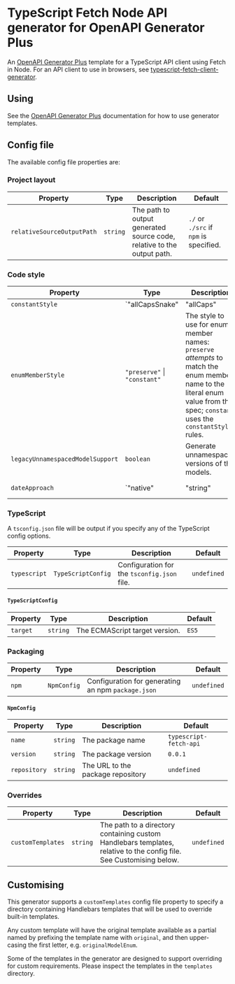 # TypeScript Fetch Node API generator for OpenAPI Generator Plus

An [OpenAPI Generator Plus](https://github.com/karlvr/openapi-generator-plus) template for a TypeScript API client using Fetch in Node.
For an API client to use in browsers, see [typescript-fetch-client-generator](https://github.com/karlvr/openapi-generator-plus-generators/tree/master/packages/typescript-fetch-client).

## Using

See the [OpenAPI Generator Plus](https://github.com/karlvr/openapi-generator-plus) documentation for how to use
generator templates.

## Config file

The available config file properties are:

### Project layout

|Property|Type|Description|Default|
|--------|----|-----------|-------|
|`relativeSourceOutputPath`|`string`|The path to output generated source code, relative to the output path.|`./` or `./src` if `npm` is specified.|

### Code style

|Property|Type|Description|Default|
|--------|----|-----------|-------|
|`constantStyle`|`"allCapsSnake"|"allCaps"|"camelCase"|"pascalCase"`|The style to use for constant naming.|`"pascalCase"`|
|`enumMemberStyle`|`"preserve"` \| `"constant"`|The style to use for enum member names: `preserve` _attempts_ to match the enum member name to the literal enum value from the spec; `constant` uses the `constantStyle` rules.|`"constant"`|
|`legacyUnnamespacedModelSupport`|`boolean`|Generate unnamespaced versions of the models.|`false`|
|`dateApproach`|`"native"|"string"|"blind-date"`|Whether to use `string` for date and time and `Date` for date-time, or just `string`, or whether to use [blind-date](https://npmjs.com/blind-date) for dates and times.|`native`|

### TypeScript

A `tsconfig.json` file will be output if you specify any of the TypeScript config options.

|Property|Type|Description|Default|
|--------|----|-----------|-------|
|`typescript`|`TypeScriptConfig`|Configuration for the `tsconfig.json` file.|`undefined`|

#### `TypeScriptConfig`

|Property|Type|Description|Default|
|--------|----|-----------|-------|
|`target`|`string`|The ECMAScript target version.|`ES5`|

### Packaging

|Property|Type|Description|Default|
|--------|----|-----------|-------|
|`npm`|`NpmConfig`|Configuration for generating an npm `package.json`|`undefined`|

#### `NpmConfig`

|Property|Type|Description|Default|
|--------|----|-----------|-------|
|`name`|`string`|The package name|`typescript-fetch-api`|
|`version`|`string`|The package version|`0.0.1`|
|`repository`|`string`|The URL to the package repository|`undefined`|

### Overrides

|Property|Type|Description|Default|
|--------|----|-----------|-------|
|`customTemplates`|`string`|The path to a directory containing custom Handlebars templates, relative to the config file. See Customising below.|`undefined`|

## Customising

This generator supports a `customTemplates` config file property to specify a directory containing Handlebars templates that will be used to override built-in templates.

Any custom template will have the original template available as a partial named by prefixing the template name with `original`, and then upper-casing the first letter, e.g. `originalModelEnum`.

Some of the templates in the generator are designed to support overriding for custom requirements. Please inspect the templates in the `templates` directory.
